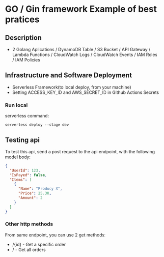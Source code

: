 # GO / Gin framework Example of best pratices
## Description
- 2 Golang Aplications / DynamoDB Table / S3 Bucket / API Gateway / Lambda Functions / CloudWatch Logs / CloudWatch Events / IAM Roles / IAM Policies

## Infrastructure and Software Deployment
- Serverless Framework(to local deploy, from your machine)
- Setting ACCESS_KEY_ID and AWS_SECRET_ID in Github Actions Secrets

### Run local
serverless command:
```
serverless deploy --stage dev
```

## Testing api
To test this api, send a post request to the api endpoint, with the following model body:
```json
{
  "UserId": 123,
  "IsPayed": false,
  "Items": [
    {
      "Name": "Producy X",
      "Price": 25.30,
      "Amount": 2
    }
  ]
}

```
### Other http methods
From same endpoint, you can use 2 get methods:
- /{id} - Get a specific order
- / - Get all orders
